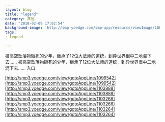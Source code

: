 ```yaml
---
layout: blog
title: "legend"
category: 其他
date: "2018-02-09 17:02:54"
background-image: 'http://smp.yoedge.com/smp-app/resource/viewImage/1001869appline.png'
tags:
- legend

---
```

被高空坠落物砸死的少年，继承了12位大法师的道统，到异世界很中二地混下去……
被高空坠落物砸死的少年，继承了12位大法师的道统，到异世界很中二地混下去……
入口

[http://smp3.yoedge.com/view/gotoAppLine/1099542](http://smp3.yoedge.com/view/gotoAppLine/1099542)
[http://smp3.yoedge.com/view/gotoAppLine/1103888](http://smp3.yoedge.com/view/gotoAppLine/1103888)
[http://smp3.yoedge.com/view/gotoAppLine/1103266](http://smp3.yoedge.com/view/gotoAppLine/1103266)
[http://smp3.yoedge.com/view/gotoAppLine/1103264](http://smp3.yoedge.com/view/gotoAppLine/1103264)

        
